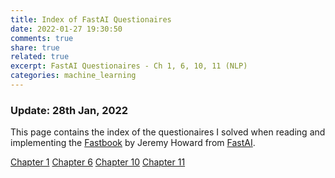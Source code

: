 ```yaml
---
title: Index of FastAI Questionaires
date: 2022-01-27 19:30:50
comments: true
share: true
related: true
excerpt: FastAI Questionaires - Ch 1, 6, 10, 11 (NLP)
categories: machine_learning
---
```


### Update: 28th Jan, 2022
This page contains the index of the questionaires I solved when reading and implementing the [Fastbook](https://github.com/fastai/fastbook) by Jeremy Howard from [FastAI](https://www.fast.ai/). 

[Chapter 1](/fastai-chapter1-questionnaire/)
[Chapter 6](/fastai-chapter6-questionnaire/)
[Chapter 10](/fastai-chapter10-questionnaire/)
[Chapter 11](/fastai-chapter11-questionnaire/)
